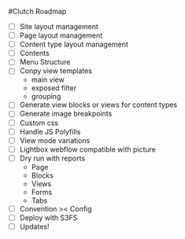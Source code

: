 #Clutch Roadmap

- [ ] Site layout management
- [ ] Page layout management
- [ ] Content type layout management
- [ ] Contents
- [ ] Menu Structure
- [ ] Conpy view templates
	- main view
	- exposed filter
	- grouping
- [ ] Generate view blocks or views for content types
- [ ] Generate image breakpoints
- [ ] Custom css
- [ ] Handle JS Polyfills
- [ ] View mode variations
- [ ] Lightbox webflow compatible with picture
- [ ] Dry run with reports
	- Page
	- Blocks
	- Views
	- Forms
	- Tabs
- [ ] Convention >< Config
- [ ] Deploy with S3FS
- [ ] Updates!

